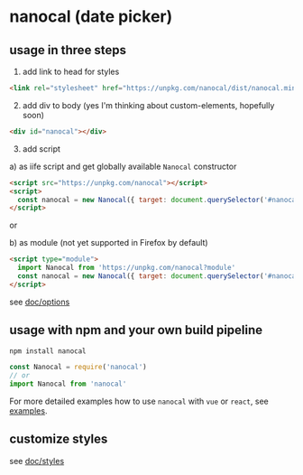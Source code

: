 # nanocal (date picker)

## usage in three steps

1. add link to head for styles
```html
<link rel="stylesheet" href="https://unpkg.com/nanocal/dist/nanocal.min.css">
```

2. add div to body (yes I'm thinking about custom-elements, hopefully soon)
```html
<div id="nanocal"></div>
```

3. add script

a) as iife script and get globally available `Nanocal` constructor
```html
<script src="https://unpkg.com/nanocal"></script>
<script>
  const nanocal = new Nanocal({ target: document.querySelector('#nanocal') })
</script>
```

or

b) as module (not yet supported in Firefox by default)
```html
<script type="module">
  import Nanocal from 'https://unpkg.com/nanocal?module'
  const nanocal = new Nanocal({ target: document.querySelector('#nanocal') })
</script>
```

see [doc/options](../doc/options.md)

## usage with npm and your own build pipeline

```sh
npm install nanocal
```

```js
const Nanocal = require('nanocal')
// or
import Nanocal from 'nanocal'
```

For more detailed examples how to use `nanocal` with `vue` or `react`, see [examples](../examples).

## customize styles

see [doc/styles](../doc/styles.md)
